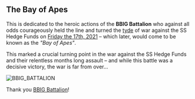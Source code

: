 ## The Bay of Apes

This is dedicated to the heroic actions of the **BBIG Battalion** who against all odds courageously held the line and turned the [tyde](https://www.cryptyde.com/) of war against the SS Hedge Funds on [Friday the 17th, 2021](https://www.reddit.com/r/BBIG/comments/rem91f/lasers_bbig_weekend_update_quarterly_futures/) – which later, would come to be known as the *"Bay of Apes"*. 

This marked a crucial turning point in the war against the SS Hedge Funds and their relentless months long assault – and while this battle was a decisive victory, the war is far from over...

![BBIG_BATTALION](https://user-images.githubusercontent.com/10716803/147148536-173f93e9-ff55-490e-9b3c-8cfe84d490aa.png)

Thank you [BBIG Battalion](https://www.reddit.com/r/BBIG/)!
